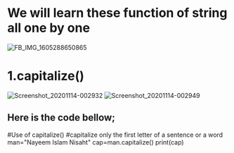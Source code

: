 # We will learn these function of string all one by one
![FB_IMG_1605288650865](https://user-images.githubusercontent.com/69844284/99108215-36c34b00-2611-11eb-8d07-38a2fb2bd038.jpg)

# 1.capitalize()

![Screenshot_20201114-002932](https://user-images.githubusercontent.com/69844284/99107891-bdc3f380-2610-11eb-962b-940dddcf2386.png)
![Screenshot_20201114-002949](https://user-images.githubusercontent.com/69844284/99107902-c1577a80-2610-11eb-9ccd-83f5cb2b8b00.png)
## Here is the code bellow;

 #Use of capitalize()
 #capitalize only the first letter of a sentence or a word
 man="Nayeem Islam Nisaht"
 cap=man.capitalize()
 print(cap)
